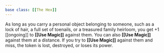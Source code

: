 ```yaml
---
base class: [[The Hex]]
---
```

As long as you carry a personal object belonging to someone, such as a lock of hair, a full set of toenails, or a treasured family heirloom, you get +1 [[ongoing]] to **[[Use Magic]]** against them. You can also **[[Use Magic]]** against them at a distance. If you try to **[[Use Magic]]** against them and miss, the token is lost, destroyed, or loses its power.
